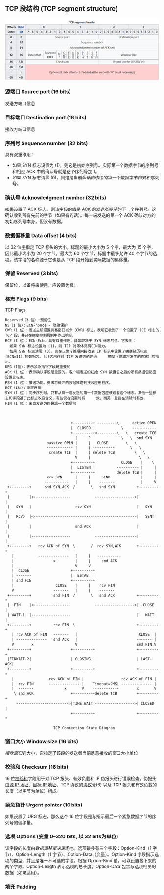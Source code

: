 



## TCP 段结构 (TCP segment structure)



![TCP_segment_header](.\image\TCP_segment_header.png)



### 源端口 Source port (16 bits)

发送方端口信息

### 目标端口 Destination port (16 bits)

接收方端口信息

### 序列号 Sequence number (32 bits)

具有双重作用：

- 如果 SYN 标志设置为 (1)，则这是初始序列号。实际第一个数据字节的序列号和相应 ACK 中的确认号就是这个序列号加 1。
- 如果 SYN 标志清零 (0)，则这是当前会话的该段的第一个数据字节的累积序列号。

### 确认号 Acknowledgment number (32 bits)

如果设置了 ACK 标志，则该字段的值是 ACK 的发送者期望的下一个序列号。这确认收到所有先前的字节（如果有的话）。每一端发送的第一个 ACK 确认对方的初始序列号本身，但没有数据。

### 数据偏移量 Data offset (4 bits)

以 32 位[字](https://en.wikipedia.org/wiki/Word_(computer_architecture))指定 TCP 标头的大小。标题的最小大小为 5 个字，最大为 15 个字，因此最小大小为 20 个字节，最大为 60 个字节，标题中最多允许 40 个字节的选项。该字段的名称源于它也是从 TCP 段开始到实际数据的偏移量。

### 保留 Reserved (3 bits)

保留位，以备将来使用，应设置为零。

### 标志 Flags (9 bits)

TCP  Flags

```
Reserved（3 位）:预留位
NS（1 位）：ECN-nonce - 隐藏保护
CWR（1 位）：发送主机设置拥塞窗口减少（CWR）标志，表明它收到了一个设置了 ECE 标志的 TCP 段，并已在拥塞控制机制中作出响应。
ECE（1 位）：ECN-Echo 具有双重作用，具体取决于 SYN 标志的值。它表明：
  如果 SYN 标志设置为 (1)，则 TCP 对等体具有ECN能力。
  如果 SYN 标志清零 (0)，则在正常传输期间接收到 IP 标头中设置了拥塞经历标志 (ECN=11) 的数据包。[b]这用作对 TCP 发送方的网络     拥塞（或即将发生的拥塞）的指示。
URG（1位）：表示紧急指针字段是重要的
ACK（1 位）：表示确认字段是重要的。客户端发送的初始 SYN 数据包之后的所有数据包都应设置此标志。
PSH（1 位）：推送功能。要求将缓冲的数据推送到接收应用程序。
RST（1位）：重置连接
SYN（1 位）：同步序列号。只有从每一端发送的第一个数据包应该设置这个标志。其他一些标志和字段基于此标志改变含义，有些仅在设置时有     效，而另一些则在清除时有效。
FIN（1 位）：来自发送方的最后一个数据包


                                    
                              +---------+ ---------\      active OPEN  
                              |  CLOSED |            \    -----------  
                              +---------+<---------\   \   create TCB  
                                |     ^              \   \  snd SYN    
                   passive OPEN |     |   CLOSE        \   \           
                   ------------ |     | ----------       \   \         
                    create TCB  |     | delete TCB         \   \       
                                V     |                      \   \     
                              +---------+            CLOSE    |    \   
                              |  LISTEN |          ---------- |     |  
                              +---------+          delete TCB |     |  
                   rcv SYN      |     |     SEND              |     |  
                  -----------   |     |    -------            |     V  
 +---------+      snd SYN,ACK  /       \   snd SYN          +---------+
 |         |<-----------------           ------------------>|         |
 |   SYN   |                    rcv SYN                     |   SYN   |
 |   RCVD  |<-----------------------------------------------|   SENT  |
 |         |                    snd ACK                     |         |
 |         |------------------           -------------------|         |
 +---------+   rcv ACK of SYN  \       /  rcv SYN,ACK       +---------+
   |           --------------   |     |   -----------                  
   |                  x         |     |     snd ACK                    
   |                            V     V                                
   |  CLOSE                   +---------+                              
   | -------                  |  ESTAB  |                              
   | snd FIN                  +---------+                              
   |                   CLOSE    |     |    rcv FIN                     
   V                  -------   |     |    -------                     
 +---------+          snd FIN  /       \   snd ACK          +---------+
 |  FIN    |<-----------------           ------------------>|  CLOSE  |
 | WAIT-1  |------------------                              |   WAIT  |
 +---------+          rcv FIN  \                            +---------+
   | rcv ACK of FIN   -------   |                            CLOSE  |  
   | --------------   snd ACK   |                           ------- |  
   V        x                   V                           snd FIN V  
 +---------+                  +---------+                   +---------+
 |FINWAIT-2|                  | CLOSING |                   | LAST-ACK|
 +---------+                  +---------+                   +---------+
   |                rcv ACK of FIN |                 rcv ACK of FIN |  
   |  rcv FIN       -------------- |    Timeout=2MSL -------------- |  
   |  -------              x       V    ------------        x       V  
    \ snd ACK                 +---------+delete TCB         +---------+
     ------------------------>|TIME WAIT|------------------>| CLOSED  |
                              +---------+                   +---------+

                      TCP Connection State Diagram
```



### 窗口大小 Window size (16 bits)

*接收窗口*的大小，它指定了该段的发送者当前愿意接收的窗口大小单位

### 校验和 Checksum (16 bits)

16 位[校验和](https://en.wikipedia.org/wiki/Checksum)字段用于对 TCP 报头、有效负载和 IP 伪报头进行错误检查。伪报头由[源 IP 地址](https://en.wikipedia.org/wiki/IPv4#Source_address)、[目标 IP 地址](https://en.wikipedia.org/wiki/IPv4#Destination_address)、TCP 协议的[协议号](https://en.wikipedia.org/wiki/List_of_IP_protocol_numbers)(6) 以及 TCP 报头和有效负载的长度（以字节为单位）组成。

### 紧急指针 Urgent pointer (16 bits)

如果设置了 URG 标志，那么这个 16 位字段是与指示最后一个紧急数据字节的序列号的偏移量。

### 选项 Options (变量 0–320 bits, 以 32 bits为单位)

该字段的长度由*数据偏移量决定*场地。选项最多有三个字段：Option-Kind（1 字节）、Option-Length（1 字节）、Option-Data（变量）。Option-Kind 字段指示选项的类型，并且是唯一不可选的字段。根据 Option-Kind 值，可以设置接下来的两个字段。Option-Length 表示选项的总长度，Option-Data 包含与选项相关的数据（如果适用）。

### 填充 Padding



